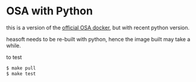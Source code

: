# OSA with Python

this is a version of the [official OSA docker](https://gitlab.astro.unige.ch/savchenk/osa-docker/), but with recent python version.

heasoft needs to be re-built with python, hence the image built may take a while.

to test 

```bash
$ make pull
$ make test
```
